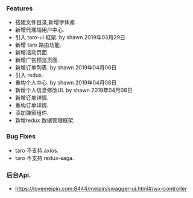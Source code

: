 ### Features
* 搭建文件目录,新增字体库.
* 新增代理端用户中心.
* 引入 taro-ui 框架.  by shawn 2019年03月29日
* 新增 taro 路由功能.
* 新增活动页面.
* 新增广告预览页面.
* 新增订单列表.   by shawn 2019年04月06日
* 引入 redux.
* 重构个人中心. by shawn 2019年04月08日
* 新增个人信息修改UI. by shawn 2019年04月08日
* 新增订单详情. 
* 重构订单详情. 
* 添加弹窗组件. 
* 新增redux 数据管理框架.

### Bug Fixes
* taro 不支持 axios.
* taro 不支持 redux-saga.

### 后台Api. 
* https://lovemeipin.com:8444/meipin/swagger-ui.html#/wx-controller
